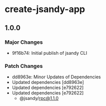 # create-jsandy-app

## 1.0.0

### Major Changes

- 9f16b74: Initial publish of jsandy CLI

### Patch Changes

- dd8963e: Minor Updates of Dependencies
- Updated dependencies [dd8963e]
- Updated dependencies [e792622]
- Updated dependencies [e792622]
  - @jsandy/rpc@1.1.0

